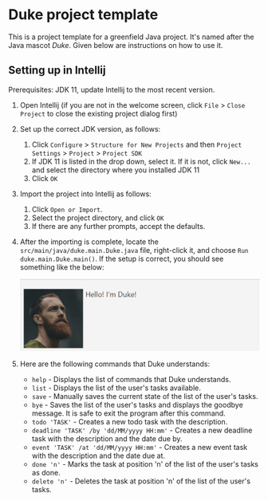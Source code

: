 # Duke project template

This is a project template for a greenfield Java project. It's named after the Java mascot _Duke_. Given below are instructions on how to use it.

## Setting up in Intellij

Prerequisites: JDK 11, update Intellij to the most recent version.

1. Open Intellij (if you are not in the welcome screen, click `File` > `Close Project` to close the existing project dialog first)

1. Set up the correct JDK version, as follows:
   1. Click `Configure` > `Structure for New Projects` and then `Project Settings` > `Project` > `Project SDK`
   1. If JDK 11 is listed in the drop down, select it. If it is not, click `New...` and select the directory where you installed JDK 11
   1. Click `OK`
   
1. Import the project into Intellij as follows:
   1. Click `Open or Import`.
   1. Select the project directory, and click `OK`
   1. If there are any further prompts, accept the defaults.
   
1. After the importing is complete, locate the `src/main/java/duke.main.Duke.java` file, right-click it, and choose `Run duke.main.Duke.main()`. If the setup is correct, you should see something like the below:
   
   ![Welcome image](/src/main/resources/images/hello.png)

5. Here are the following commands that Duke understands:
   * `help` - Displays the list of commands that Duke understands.
   * `list` - Displays the list of the user's tasks available.
   * `save` - Manually saves the current state of the list of the user's tasks.
   * `bye` - Saves the list of the user's tasks and displays the goodbye message. It is safe to exit the program after this command.
   * `todo 'TASK'` - Creates a new todo task with the description.
   * `deadline 'TASK' /by 'dd/MM/yyyy HH:mm'` - Creates a new deadline task with the description and the date due by.
   * `event 'TASK' /at 'dd/MM/yyyy HH:mm'` - Creates a new event task with the description and the date due at.
   * `done 'n'` - Marks the task at position 'n' of the list of the user's tasks as done.
   * `delete 'n'` - Deletes the task at position 'n' of the list of the user's tasks.
